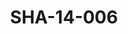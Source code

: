 ---
pid: SHA-14-006
title: SHA-14-006
language: ar
original_label: 
rights: شرحبيل احمد
location_of_original: شرحبيل احمد
photographer_or_studio: 
scanned_from: photograph 7.3 by 10.4
_date: '1965'
location: تونس
description: شرحبيل احمد وفرقته والاخرون من حفل عيد المرجان
additional_notes: 
permission_display: 'yes'
on_server: 'no'
on_website: 'no'
permalink: /photopages/ar/SHA-14-006
layout: photo-page
---